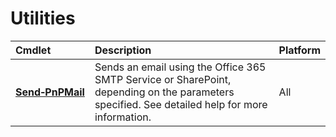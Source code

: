 # Utilities 
Cmdlet|Description|Platform
:-----|:----------|:-------
**[Send&#8209;PnPMail](SendPnPMail.md)** |Sends an email using the Office 365 SMTP Service or SharePoint, depending on the parameters specified. See detailed help for more information.|All
